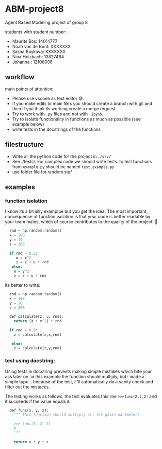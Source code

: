 # ABM-project8
Agent Based Modeling project of group 8

students with student number:
- Maurits Bos: 14014777
- Noah van de Bunt: XXXXXXX
- Sasha Boykova: XXXXXXX
- Nina Holzbach: 13827464
- Johanna : 12108006

## workflow 
main points of attention:
- Please use vscode as text editor 😅.
- If you make edits to main files you should create a branch with git and then if you think its working create a merge request. 
- Try to work with `.py` files and not with `.ipynb`. 
- Try to isolate functionality in functions as much as possible (see example below)
- write tests in the docstrings of the functions 


## filestructure
- Write all the python code for the project in `./src/` 
- See ./tests/. For complex code we should write tests. to test functions from `example.py` should be named `test_example.py`
- use folder file for random stuf



## examples

### function isolation
I know its a bit silly examplpe but you get the idea. The most important concequence of function isolation is that your code is better readable by your team mates, which of course contributes to the quality of the project! 💪 
```python
  rnd = np.random.random()
  x = 100
  y = 10
  z = 200
  
  if rnd > 0.5:
     u = x^2
     z = z + u * rnd
   else:
    u = y^2
    z = z + u * rnd  
```

its  better to write:
```python
  rnd = np.random.random()
  x = 100
  y = 10
  z = 200
  
  def calculate(z, u, rnd):
    return (z + x^2) * rnd
  
  if rnd > 0.5: 
    z = calculate(z,x,rnd)
   
   else:
    z = calculate(z,y,rnd)
```

### test using docstring:
Using tests in docstring prevents making simple mistakes which bite your ass later on.
in this example the function should multiply, but i made a simple typo...
because of the test, it'll automatically do a sanity check and filter out the mistaces.

The testing works as follows: the test evaluates this line `>>>func(2,2,2)` and it succeeds if the value equals `8`. 

```python
  def func(x, y, z):
    """ This function should multiply all the given parameters
    
    >>> func(2, 2, 2) 
    8
    """
    
    return x * y + z
```
